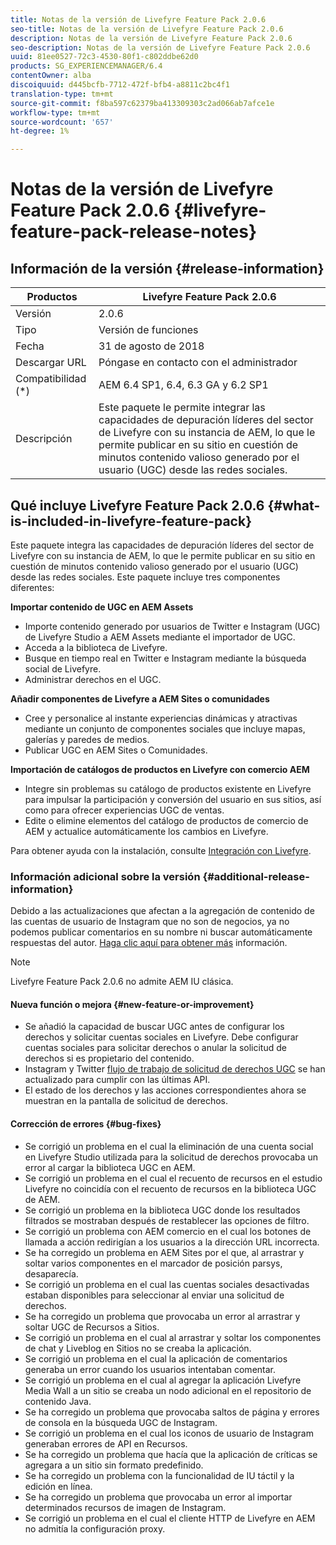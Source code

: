 ```yaml
---
title: Notas de la versión de Livefyre Feature Pack 2.0.6
seo-title: Notas de la versión de Livefyre Feature Pack 2.0.6
description: Notas de la versión de Livefyre Feature Pack 2.0.6
seo-description: Notas de la versión de Livefyre Feature Pack 2.0.6
uuid: 81ee0527-72c3-4530-80f1-c802ddbe62d0
products: SG_EXPERIENCEMANAGER/6.4
contentOwner: alba
discoiquuid: d445bcfb-7712-472f-bfb4-a8811c2bc4f1
translation-type: tm+mt
source-git-commit: f8ba597c62379ba413309303c2ad066ab7afce1e
workflow-type: tm+mt
source-wordcount: '657'
ht-degree: 1%

---
```



# Notas de la versión de Livefyre Feature Pack 2.0.6 {#livefyre-feature-pack-release-notes}

## Información de la versión {#release-information}

| Productos | Livefyre Feature Pack 2.0.6 |
|--- |--- |
| Versión | 2.0.6 |
| Tipo | Versión de funciones |
| Fecha | 31 de agosto de 2018 |
| Descargar URL | Póngase en contacto con el administrador |
| Compatibilidad (*) | AEM 6.4 SP1, 6.4, 6.3 GA y 6.2 SP1 |
| Descripción | Este paquete le permite integrar las capacidades de depuración líderes del sector de Livefyre con su instancia de AEM, lo que le permite publicar en su sitio en cuestión de minutos contenido valioso generado por el usuario (UGC) desde las redes sociales. |

## Qué incluye Livefyre Feature Pack 2.0.6 {#what-is-included-in-livefyre-feature-pack}

Este paquete integra las capacidades de depuración líderes del sector de Livefyre con su instancia de AEM, lo que le permite publicar en su sitio en cuestión de minutos contenido valioso generado por el usuario (UGC) desde las redes sociales. Este paquete incluye tres componentes diferentes:

**Importar contenido de UGC en AEM Assets**

* Importe contenido generado por usuarios de Twitter e Instagram (UGC) de Livefyre Studio a AEM Assets mediante el importador de UGC.
* Acceda a la biblioteca de Livefyre.
* Busque en tiempo real en Twitter e Instagram mediante la búsqueda social de Livefyre.
* Administrar derechos en el UGC.

**Añadir componentes de Livefyre a AEM Sites o comunidades**

* Cree y personalice al instante experiencias dinámicas y atractivas mediante un conjunto de componentes sociales que incluye mapas, galerías y paredes de medios.
* Publicar UGC en AEM Sites o Comunidades.

**Importación de catálogos de productos en Livefyre con comercio AEM**

* Integre sin problemas su catálogo de productos existente en Livefyre para impulsar la participación y conversión del usuario en sus sitios, así como para ofrecer experiencias UGC de ventas.
* Edite o elimine elementos del catálogo de productos de comercio de AEM y actualice automáticamente los cambios en Livefyre.

Para obtener ayuda con la instalación, consulte [Integración con Livefyre](https://docs.adobe.com/content/help/en/experience-manager-64/administering/integration/livefyre.html).

### Información adicional sobre la versión {#additional-release-information}

Debido a las actualizaciones que afectan a la agregación de contenido de las cuentas de usuario de Instagram que no son de negocios, ya no podemos publicar comentarios en su nombre ni buscar automáticamente respuestas del autor. [Haga clic aquí para obtener más](https://developers.facebook.com/blog/post/2018/04/04/facebook-api-platform-product-changes/) información.

>[!NOTE]
>
>Livefyre Feature Pack 2.0.6 no admite AEM IU clásica.

#### Nueva función o mejora {#new-feature-or-improvement}

* Se añadió la capacidad de buscar UGC antes de configurar los derechos y solicitar cuentas sociales en Livefyre. Debe configurar cuentas sociales para solicitar derechos o anular la solicitud de derechos si es propietario del contenido.
* Instagram y Twitter [flujo de trabajo de solicitud de derechos UGC](https://docs.adobe.com/content/help/en/experience-manager-64/administering/integration/livefyre.html) se han actualizado para cumplir con las últimas API.
* El estado de los derechos y las acciones correspondientes ahora se muestran en la pantalla de solicitud de derechos.

#### Corrección de errores {#bug-fixes}

* Se corrigió un problema en el cual la eliminación de una cuenta social en Livefyre Studio utilizada para la solicitud de derechos provocaba un error al cargar la biblioteca UGC en AEM.
* Se corrigió un problema en el cual el recuento de recursos en el estudio Livefyre no coincidía con el recuento de recursos en la biblioteca UGC de AEM.
* Se corrigió un problema en la biblioteca UGC donde los resultados filtrados se mostraban después de restablecer las opciones de filtro.
* Se corrigió un problema con AEM comercio en el cual los botones de llamada a acción redirigían a los usuarios a la dirección URL incorrecta.
* Se ha corregido un problema en AEM Sites por el que, al arrastrar y soltar varios componentes en el marcador de posición parsys, desaparecía.
* Se corrigió un problema en el cual las cuentas sociales desactivadas estaban disponibles para seleccionar al enviar una solicitud de derechos.
* Se ha corregido un problema que provocaba un error al arrastrar y soltar UGC de Recursos a Sitios.
* Se corrigió un problema en el cual al arrastrar y soltar los componentes de chat y Liveblog en Sitios no se creaba la aplicación.
* Se corrigió un problema en el cual la aplicación de comentarios generaba un error cuando los usuarios intentaban comentar.
* Se corrigió un problema en el cual al agregar la aplicación Livefyre Media Wall a un sitio se creaba un nodo adicional en el repositorio de contenido Java.
* Se ha corregido un problema que provocaba saltos de página y errores de consola en la búsqueda UGC de Instagram.
* Se corrigió un problema en el cual los iconos de usuario de Instagram generaban errores de API en Recursos.
* Se ha corregido un problema que hacía que la aplicación de críticas se agregara a un sitio sin formato predefinido.
* Se ha corregido un problema con la funcionalidad de IU táctil y la edición en línea.
* Se ha corregido un problema que provocaba un error al importar determinados recursos de imagen de Instagram.
* Se corrigió un problema en el cual el cliente HTTP de Livefyre en AEM no admitía la configuración proxy.
